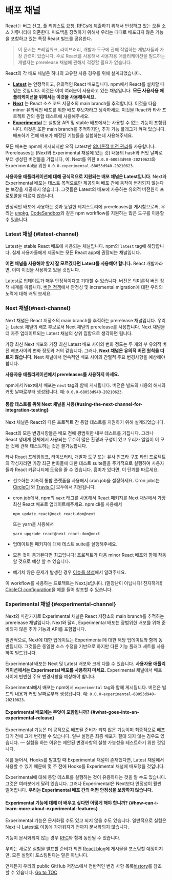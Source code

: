 
# 배포 채널


React는 버그 신고, 풀 리퀘스트 요청, [RFCs에 제출](https://github.com/reactjs/rfcs)하기 위해서 번성하고 있는 오픈 소스 커뮤니티에 의존한다. 피드백을 장려하기 위해서 우리는 때때로 배포되지 않은 기능을 포함하고 있는 특정 React 빌드를 공유한다.

> 이 문서는 프레임워크, 라이브러리, 개발자 도구에 관해 작업하는 개발자들과 가장 관련이 있습니다. 주로 React를 사용해서 사용자용 애플리케이션을 빌드하는 개발자는 prerelease 채널에 관해서 걱정할 필요가 없습니다.

React의 각 배포 채널은 하나의 고유한 사용 경우를 위해 설계되었습니다.

- [**Latest**](#latest-channel) 는 안정적이고, 유의적인 React 배포입니다. npm에서 React를 설치할 때 얻는 것입니다. 이것은 이미 여러분이 사용하고 있는 채널입니다. **모든 사용자용 애플리케이션을 위해서는 이것을 사용해주세요.**
- [**Next**](#next-channel) 는 React 소스 코드 저장소의 main branch를 추적합니다. 이것을 다음 minor 유의적인 배포를 위한 배포 후보자라고 생각하세요. 이것을 React와 타사 프로젝트 간의 통합 테스트에 사용해주세요.
- [**Experimental**](#experimental-channel) 는 실험용 API 및 stable 배포에서는 사용할 수 없는 기능이 포함됩니다. 이것은 또한 main branch를 추적하지만, 추가 기능 플래그가 켜져 있습니다. 배포하기 전에 배포가 예정된 기능들을 실험하는데 사용해주세요.

모든 배포는 npm에 게시되지만 오직 Latest만 [의미론적 버전 관리](./faq-versioning.html)를 사용합니다. Prereleases는 (Next와 Experimental 채널에 있는 것) 내용의 hash와 커밋 날짜로부터 생성된 버전들을 가집니다, 예: Next를 위한 `0.0.0-68053d940-20210623`와 Experimental을 위한 `0.0.0-experimental-68053d940-20210623`.

**사용자용 애플리케이션에 대해 공식적으로 지원되는 배포 채널은 Latest입니다**. Next와 Experimental 배포는 테스트 목적으로만 제공되며 배포 간에 동작이 변경되지 않는다는 보장을 제공하지 않습니다. 그것들은 Latest의 배포에 사용하는 유의적 버전원칙 프로토콜을 따르지 않습니다.

안정적인 배포에 사용하는 것과 동일한 레지스트리에 prereleases를 게시함으로써, 우리는 [unpkg](https://unpkg.com), [CodeSandbox](https://codesandbox.io)와 같은 npm workflow를 지원하는 많은 도구를 이용할 수 있습니다.

### Latest 채널 {#latest-channel}

Latest는 stable React 배포에 사용되는 채널입니다. npm의 `latest` tag에 해당합니다. 실제 사용자들에게 제공되는 모든 React app에 권장되는 채널입니다.

**어떤 채널을 사용해야 할지 잘 모르겠다면 Latest를 사용해야 합니다.** React 개발자라면, 이미 이것을 사용하고 있을 것입니다.

Latest로 업데이트가 매우 안정적이다고 기대할 수 있습니다. 버전은 의미론적 버전 정책 체계를 따릅니다. [버전 정책](./faq-versioning.html)에서 안정성 및 incremental migration에 대한 우리의 노력에 대해 배워 보세요.

### Next 채널{#next-channel}

Next 채널은 React 저장소의 main branch를 추적하는 prerelease 채널입니다. 우리는 Latest 채널의 배포 후보로서 Next 채널의 prerelease를 사용합니다. Next 채널을 더 자주 업데이트되는 Latest 채널의 상위 집합으로 생각하면 됩니다.

가장 최신 Next 배포와 가장 최신 Latest 배포 사이의 변화 정도는 두 개의 부 유의적 버전 배포사이의 변화 정도와 거의 같습니다. 그러나, **Next 채널은 유의적 버전 원칙을 따르지 않습니다.** Next 채널에서 연속적인 배포 사이의 간헐적 주요 변경사항을 예상해야 합니다.

**사용자용 애플리케이션에서 prereleases를 사용하지 마세요.**

npm에서 Next에서 배포는 `next` tag와 함께 게시됩니다. 버전은 빌드의 내용의 해시와 커밋 날짜로부터 생성됩니다. 예: `0.0.0-68053d940-20210623`.

#### 통합 테스트를 위해 Next 채널을 사용{#using-the-next-channel-for-integration-testing}

Next 채널은 React와 다른 프로젝트 간 통합 테스트를 지원하기 위해 설계되었습니다.

React의 모든 변경사항들은 배포 전에 광범위한 내부 테스트를 거칩니다. 그러나 React 생태계 전체에서 사용되는 무수히 많은 환경과 구성이 있고 우리가 일일이 이 모든 것에 관해 테스트하는 것은 불가능합니다.

타사 React 프레임워크, 라이브러리, 개발자 도구 또는 유사 인프라 구조 타입 프로젝트의 작성자라면 가장 최근 변화들에 대한 테스트 suite들을 주기적으로 실행하여 사용자들과 React 커뮤니티에 도움을 줄 수 있습니다. 흥미가 있다면, 이 단계를 따르세요.

- 선호하는 지속적 통합 플랫폼을 사용해서 cron job을 설정하세요. Cron jobs는 [CircleCI](https://circleci.com/docs/2.0/triggers/#scheduled-builds) 와 [Travis CI](https://docs.travis-ci.com/user/cron-jobs/) 모두에서 지원됩니다.
- cron job에서, npm의 `next` 태그를 사용해서 React 패키지를 Next 채널에서 가장 최신 React 배포로 업데이트해주세요. npm cli를 사용해서

  ```console
  npm update react@next react-dom@next
  ```

  또는 yarn을 사용해서

  ```console
  yarn upgrade react@next react-dom@next
  ```
- 업데이트된 패키지에 대해 테스트 suite를 실행해주세요.
- 모든 것이 통과된다면 최고입니다! 프로젝트가 다음 minor React 배포와 함께 작동할 것으로 예상 할 수 있습니다.
- 예기치 않은 문제가 발생한 경우  [이슈를 생성](https://github.com/facebook/react/issues)해서 알려주세요.

이 workflow를 사용하는 프로젝트는 Next.js입니다. (말장난이 아닙니다! 진지하게!) [CircleCI configuration](https://github.com/zeit/next.js/blob/c0a1c0f93966fe33edd93fb53e5fafb0dcd80a9e/.circleci/config.yml)을 예를 들어 참조할 수 있습니다.

### Experimental 채널 {#experimental-channel}

Next와 마찬가지로 Experimental 채널은 React 저장소의 main branch를 추적하는 prerelease 채널입니다. Next와 달리, Experimental 배포는 광범위한 배포를 위해 준비되지 않은 추가 기능과 API를 포함합니다.

일반적으로, Next에 대한 업데이트는 Experimental에 대한 해당 업데이트와 함께 동반됩니다. 그것들은 동일한 소스 수정을 기반으로 하지만 다른 기능 플래그 세트를 사용하여 빌드됩니다.

Experimental 배포는 Next 및 Latest 배포와 크게 다를 수 있습니다. **사용자용 애플리케이션에서는 Experimental 배포를 사용하지 마세요.** Experimental 채널에서 배포 사이에 빈번한 주요 변경사항을 예상해야 합니다.

Experimental에서 배포는 npm에서 `experimental` tag와 함께 게시됩니다. 버전은 빌드의 내용과 커밋 날짜로부터 생성됩니다. 예: `0.0.0-experimental-68053d940-20210623`.

#### Experimental 배포에는 무엇이 포함됩니까? {#what-goes-into-an-experimental-release}

Experimental 기능은 더 공적으로 배포될 준비가 되지 않은 기능이며 최종적으로 배포되기 전에 크게 변경될 수 있습니다. 일부 실험은 최종 배포가 절대 되지 않는 경우도 있습니다. — 실험을 하는 이유는 제안된 변경사항의 실행 가능성을 테스트하기 위한 것입니다.

예를 들어서, Hooks를 발표할 때 Experimental 채널이 존재했다면, Latest 채널에서 사용할 수 있기 때문에 몇 주 전에 Hooks를 Experimental 채널에 배포했을 것입니다.

Experimental에 대해 통합 테스트를 실행하는 것이 유용하다는 것을 알 수도 있습니다. 그것은 여러분에게 달려 있습니다. 그러나 Experimental은 Next보다 안정성이 훨씬 떨어집니다. **우리는 Experimental 배포 간의 어떤 안정성을 보장하지 않습니다.**

#### Experimental 기능에 대해 더 배우고 싶다면 어떻게 해야 합니까? {#how-can-i-learn-more-about-experimental-features}

Experimental 기능은 문서화될 수도 있고 되지 않을 수도 있습니다. 일반적으로 실험은 Next 나 Latest로 이동에 가까워지기 전까지 문서화되지 않습니다.

기능이 문서화되지 않는 경우 [RFC](https://github.com/reactjs/rfcs)와 함께 동반될 수 있습니다.

우리는 새로운 실험을 발표할 준비가 되면 [React blog](/blog)에 게시물을 포스팅할 예정이지만, 모든 실험이 포스팅된다는 말은 아닙니다.

언제든지 우리의 public GitHub 저장소에서 전반적인 변경 사항 목록[history](https://github.com/facebook/react/commits/main)를 참조 할 수 있습니다.
<span style="float: footnote;"><a href="./index.html#toc">Go to TOC</a></span>
